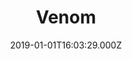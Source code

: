 ---
title: "Venom"
year: 2018
date: 2019-01-01T16:03:29.000Z
permalink: /almanac/movies/2019-01-01-venom/index.html
rating: 2
tmdbid: 335983
---